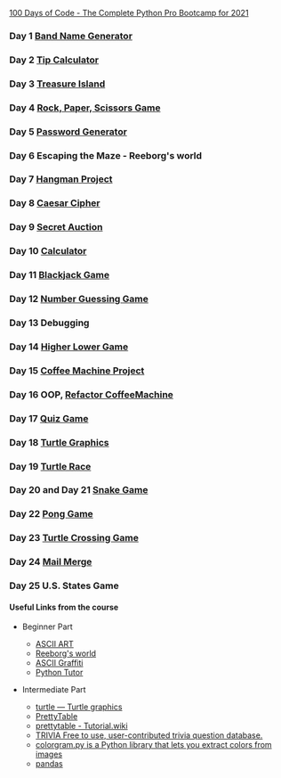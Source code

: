 [100 Days of Code - The Complete Python Pro Bootcamp for 2021](https://www.udemy.com/course/100-days-of-code/)

### Day 1 [Band Name Generator](https://github.com/MariyaLcs/100DaysOfCode-Python/blob/main/BandNameGenerator/main.py)

### Day 2 [Tip Calculator](https://github.com/MariyaLcs/100DaysOfCode-Python/blob/main/TipCalculator/main.py)

### Day 3 [Treasure Island](https://github.com/MariyaLcs/100DaysOfCode-Python/blob/main/TreasureIsland/main.py)

### Day 4 [Rock, Paper, Scissors Game](https://github.com/MariyaLcs/100DaysOfCode-Python/blob/main/RockPaperScissorsGame/main.py)

### Day 5 [Password Generator](https://github.com/MariyaLcs/100DaysOfCode-Python/blob/main/PasswordGenerator/main.py)

### Day 6 Escaping the Maze - Reeborg's world

### Day 7 [Hangman Project](https://github.com/MariyaLcs/100DaysOfCode-Python/blob/main/HangmanProject/main.py)

### Day 8 [Caesar Cipher](https://github.com/MariyaLcs/100DaysOfCode-Python/blob/main/CaesarCipher/main.py)

### Day 9 [Secret Auction](https://github.com/MariyaLcs/100DaysOfCode-Python/blob/main/SecretAuction/main.py)

### Day 10 [Calculator](https://github.com/MariyaLcs/100DaysOfCode-Python/blob/main/Calculator/main.py)

### Day 11 [Blackjack Game](https://github.com/MariyaLcs/100DaysOfCode-Python/blob/main/BlackjackGame/main.py)

### Day 12 [Number Guessing Game](https://github.com/MariyaLcs/100DaysOfCode-Python/blob/main/NumberGuessingGame/main.py)

### Day 13 Debugging

### Day 14 [Higher Lower Game](https://github.com/MariyaLcs/100DaysOfCode-Python/blob/main/HigherLowerGame/main.py)

### Day 15 [Coffee Machine Project](https://github.com/MariyaLcs/100DaysOfCode-Python/blob/main/CoffeeMachine/main.py)

### Day 16 OOP, [Refactor CoffeeMachine](https://github.com/MariyaLcs/100DaysOfCode-Python/blob/main/OOPDay16/oop-coffee-machine-start/oop-coffee-machine-start/main.py)

### Day 17 [Quiz Game](https://github.com/MariyaLcs/100DaysOfCode-Python/blob/main/QuizGame/quiz-game-start/main.py)

### Day 18 [Turtle Graphics](https://github.com/MariyaLcs/100DaysOfCode-Python/blob/main/TurtleGraphics/hirst-painting-start/main.py)

### Day 19 [Turtle Race](https://github.com/MariyaLcs/100DaysOfCode-Python/blob/main/TurtleRace/turtle-race-start/main.py)

### Day 20 and Day 21 [Snake Game](https://github.com/MariyaLcs/100DaysOfCode-Python/blob/main/SnakeGame/main.py)

### Day 22 [Pong Game](https://github.com/MariyaLcs/100DaysOfCode-Python/tree/main/PongGame)

### Day 23 [Turtle Crossing Game](https://github.com/MariyaLcs/100DaysOfCode-Python/tree/main/TurtleCrossingGame)

### Day 24 [Mail Merge](https://github.com/MariyaLcs/100DaysOfCode-Python/tree/main/MailMerge)

### Day 25 U.S. States Game

#### Useful Links from the course

- Beginner Part

  - [ASCII ART](https://ascii.co.uk/art)
  - [Reeborg's world](https://reeborg.ca/reeborg.html?lang=en&mode=python&menu=worlds%2Fmenus%2Freeborg_intro_en.json&name=problem_world.json&url=user_world%3Aproblem_world.json)
  - [ASCII Graffiti](http://patorjk.com/software/taag/#p=display&f=Graffiti&t=Type%20Something%20)
  - [Python Tutor](http://pythontutor.com/visualize.html#mode=edit)

- Intermediate Part
  - [turtle — Turtle graphics](https://docs.python.org/3/library/turtle.html)
  - [PrettyTable](https://pypi.org/project/prettytable/)
  - [prettytable - Tutorial.wiki](https://code.google.com/archive/p/prettytable/wikis/Tutorial.wiki)
  - [TRIVIA Free to use, user-contributed trivia question database.](https://opentdb.com/)
  - [colorgram.py is a Python library that lets you extract colors from images](https://pypi.org/project/colorgram.py/)
  - [pandas](https://pandas.pydata.org/docs/)
